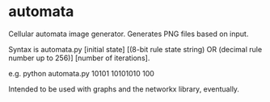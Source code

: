 automata
========

Cellular automata image generator. Generates PNG files based on input. 

Syntax is automata.py \[initial state\] \[(8-bit rule state string) OR (decimal rule number up to 256)\] \[number of iterations\].

e.g. python automata.py 10101 10101010 100

Intended to be used with graphs and the networkx library, eventually.
